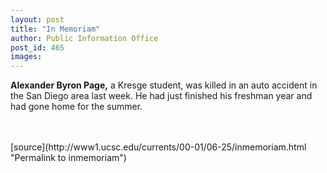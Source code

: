 ```yaml
---
layout: post
title: "In Memoriam"
author: Public Information Office
post_id: 465
images:
---
```


<p>
  <b>Alexander Byron Page,</b> a Kresge student, was killed in an auto accident in the San Diego area last week. He had just finished his freshman year and had gone home for the summer.<br>
  <b><br></b><br>
  </p>
[source](http://www1.ucsc.edu/currents/00-01/06-25/inmemoriam.html "Permalink to inmemoriam")
